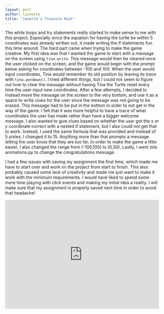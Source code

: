 ```yaml
---
layout: post
author: luznette
title: "Janette's Treasure Hunt"
---
```

The while loops and try statements really started to make sense to me with this project. Especially since the equation for having the turtle be within 5 coordinates was already written out, it made writing the if statements fun this time around. The hard part came when trying to make the game creative. My first idea was that I wanted the game to start with a message on the screen using ```tina.write```. This message would then be cleared once the user clicked on the screen, and the game would begin with the prompt below asking for coordinates between -100 and 100. When the user would input coordinates, Tina would remember its old position by leaving its trace with ```tina.pendown()```. I tried different things, but I could not seem to figure out how to clear the message without having Tina the Turtle reset every time the user input new coordinates. After a few attempts, I decided to instead move the message on the screen to the very bottom, and use it as a space to write clues for the user since the message was not going to be erased. This message had to be put in the bottom in order to not get in the way of the game. I felt that it was more helpful to have a trace of what coordinates the user has made rather than have a bigger welcome message. I also wanted to give clues based on whether the user got the x or y coordinate correct with a nested if statement, but I also could not get that to work. Instead, I used the same formula that was provided and instead of 5 pixles, I changed it to 15. Anything more than that prompts a message letting the user know that they are too far. In order to make the game a little easier, I also changed the range from (-100,100) to (0,50). Lastly, I went into animations.py to change the congratulations message. 

I had a few issues with saving my assignment the first time, which made me have to start over and work on the project from start to finish. This also probably caused some lack of creativity and made me just want to make it work with the minimum requirements. I would have liked to spend some more time playing with click events and making my initial idea a reality. I will make sure that my assignment is properly saved next time in order to avoid that headache!

<iframe src="https://trinket.io/embed/python/428b61c672" width="100%" height="356" frameborder="0" marginwidth="0" marginheight="0" allowfullscreen></iframe>
